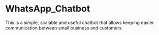 # WhatsApp_Chatbot
This is a simple, scalable and useful chatbot that allows keeping easier communication between small business and customers. 
